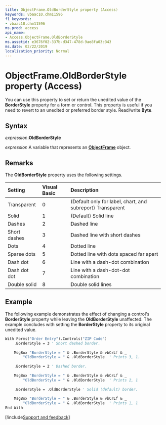 ```yaml
---
title: ObjectFrame.OldBorderStyle property (Access)
keywords: vbaac10.chm11596
f1_keywords:
- vbaac10.chm11596
ms.prod: access
api_name:
- Access.ObjectFrame.OldBorderStyle
ms.assetid: e3676f02-337b-d347-478d-9ae8fa03c343
ms.date: 02/22/2019
localization_priority: Normal
---
```



# ObjectFrame.OldBorderStyle property (Access)

You can use this property to set or return the unedited value of the **BorderStyle** property for a form or control. This property is useful if you need to revert to an unedited or preferred border style. Read/write **Byte**.


## Syntax

_expression_.**OldBorderStyle** 

_expression_ A variable that represents an **[ObjectFrame](Access.ObjectFrame.md)** object.


## Remarks

The **OldBorderStyle** property uses the following settings.

|Setting|Visual Basic|Description|
|:-----|:-----|:-----|
|Transparent|0|(Default only for label, chart, and subreport) Transparent|
|Solid|1|(Default) Solid line|
|Dashes|2|Dashed line|
|Short dashes|3|Dashed line with short dashes|
|Dots|4|Dotted line|
|Sparse dots|5|Dotted line with dots spaced far apart|
|Dash dot|6|Line with a dash-dot combination|
|Dash dot dot|7|Line with a dash-dot-dot combination|
|Double solid|8|Double solid lines|


## Example

The following example demonstrates the effect of changing a control's **BorderStyle** property while leaving the **OldBorderStyle** unaffected. The example concludes with setting the **BorderStyle** property to its original unedited value.


```vb
With Forms("Order Entry").Controls("ZIP Code")
    .BorderStyle = 3 ' Short dashed border. 
  
    MsgBox "BorderStyle = " & .BorderStyle & vbCrLf & _ 
        "OldBorderStyle = " & .OldBorderStyle  ' Prints 3, 1. 
 
    .BorderStyle = 2 ' Dashed border. 
  
    MsgBox "BorderStyle = " & .BorderStyle & vbCrLf & _ 
        "OldBorderStyle = " & .OldBorderStyle  ' Prints 2, 1 
  
    .BorderStyle = .OldBorderStyle ' Solid (default) border. 
         
    MsgBox "BorderStyle = " & .BorderStyle & vbCrLf & _ 
        "OldBorderStyle = " & .OldBorderStyle  ' Prints 1, 1 
End With
```


[!include[Support and feedback](~/includes/feedback-boilerplate.md)]